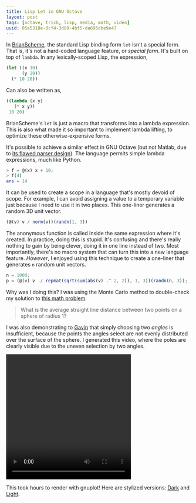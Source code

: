 ```yaml
---
title: Lisp Let in GNU Octave
layout: post
tags: [octave, trick, lisp, media, math, video]
uuid: 05e5318e-0cf4-3d80-4bf5-da695dbe9e47
---
```


In [BrianScheme][bs], the standard Lisp binding form `let` isn't a
special form. That is, it's not a hard-coded language feature, or
*special form*. It's built on top of `lambda`. In any lexically-scoped
Lisp, the expression,

~~~cl
(let ((x 10)
      (y 20))
  (* 10 20))
~~~

Can also be written as,

~~~cl
((lambda (x y)
   (* x y))
 10 20)
~~~

BrianScheme's `let` is just a macro that transforms into a lambda
expression. This is also what made it so important to implement lambda
lifting, to optimize these otherwise-expensive forms.

It's possible to achieve a similar effect in GNU Octave (but not
Matlab, due to [its flawed parser design][flaw]). The language permits
simple lambda expressions, much like Python.

~~~octave
> f = @(x) x + 10;
> f(4)
ans = 14
~~~

It can be used to create a scope in a language that's mostly devoid of
scope. For example, I can avoid assigning a value to a temporary
variable just because I need to use it in two places. This one-liner
generates a random 3D unit vector.

~~~octave
(@(v) v / norm(v))(randn(1, 3))
~~~

The anonymous function is called inside the same expression where it's
created. In practice, doing this is stupid. It's confusing and there's
really nothing to gain by being clever, doing it in one line instead
of two. Most importantly, there's no macro system that can turn this
into a new language feature. *However*, I enjoyed using this technique
to create a one-liner that generates `n` random unit vectors.

~~~octave
n = 1000;
p = (@(v) v ./ repmat(sqrt(sum(abs(v) .^ 2, 2)), 1, 3))(randn(n, 3));
~~~

Why was I doing this? I was using the Monte Carlo method to
double-check my solution to [this math problem][geo]:

> What is the average straight line distance between two points on a
> sphere of radius 1?

I was also demonstrating to [Gavin][gavin] that simply choosing two
*angles* is insufficient, because the points the angles select are not
evenly distributed over the surface of the sphere. I generated this
video, where the poles are clearly visible due to the uneven selection
by two angles.

<video src="https://s3.amazonaws.com/nullprogram/sphere/sphere-dark.webm"
       controls="controls" height="340" width="340"/>

This took hours to render with gnuplot! Here are stylized versions:
[Dark][dark] and [Light][light].


[bs]: /blog/2011/01/30/
[lift]: http://en.wikipedia.org/wiki/Lambda_lifting
[flaw]: /blog/2008/08/29/
[geo]: http://godplaysdice.blogspot.com/2011/12/geometric-probability-problem.html
[gavin]: http://devrand.org/
[dark]: https://s3.amazonaws.com/nullprogram/sphere/dark.html
[light]: https://s3.amazonaws.com/nullprogram/sphere/light.html
